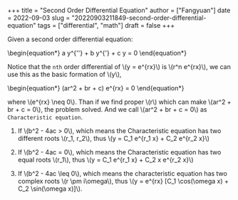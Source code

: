 +++
title = "Second Order Differential Equation"
author = ["Fangyuan"]
date = 2022-09-03
slug = "20220903211849-second-order-differential-equation"
tags = ["differential", "math"]
draft = false
+++

Given a second order differential equation:

\begin{equation\*}
a y^{''} + b y^{'} + c y = 0
\end{equation\*}

Notice that the `nth` order differential of \\(y = e^{rx}\\) is \\(r^n e^{rx}\\), we can use this as the basic formation of \\(y\\),

\begin{equation\*}
(ar^2 + br + c) e^{rx} = 0
\end{equation\*}

where \\(e^{rx} \neq 0\\). Than if we find proper \\(r\\) which can make \\(ar^2 + br + c = 0\\), the problem solved. And we call \\(ar^2 + br + c = 0\\) as `Characteristic equation`.

1.  If \\(b^2 - 4ac > 0\\), which means the Characteristic equation has two different roots \\(r\_1, r\_2\\), thus \\(y = C\_1 e^{r\_1 x} + C\_2 e^{r\_2 x}\\)

2.  If \\(b^2 - 4ac = 0\\), which means the Characteristic equation has two equal roots \\(r\_1\\), thus \\(y = C\_1 e^{r\_1 x} + C\_2 x e^{r\_2 x}\\)

3.  If \\(b^2 - 4ac \leq 0\\), which means the characteristic equation has two complex roots \\(r \pm i\omega\\), thus \\(y = e^{rx} [C\_1 \cos(\omega x) + C\_2 \sin(\omega x)]\\).
